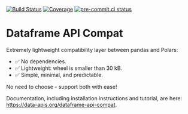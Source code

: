 [![Build Status](https://github.com/data-apis/dataframe-api-compat/workflows/tox/badge.svg)](https://github.com/data-apis/dataframe-api-compat/actions?workflow=tox)
[![Coverage](https://codecov.io/gh/MarcoGorelli/cython-lint/branch/main/graph/badge.svg)](https://codecov.io/gh/data-apis/dataframe-api-compat)
[![pre-commit.ci status](https://results.pre-commit.ci/badge/github/MarcoGorelli/dataframe-api-compat/main.svg)](https://results.pre-commit.ci/latest/github/MarcoGorelli/dataframe-api-compat/main)

# Dataframe API Compat

Extremely lightweight compatibility layer between pandas and Polars:

- ✅ No dependencies.
- ✅ Lightweight: wheel is smaller than 30 kB.
- ✅ Simple, minimal, and predictable.

No need to choose - support both with ease!

Documentation, including installation instructions and tutorial, are here: https://data-apis.org/dataframe-api-compat.
